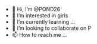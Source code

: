 - 👋 Hi, I’m @POND26
- 👀 I’m interested in girls 
- 🌱 I’m currently learning ...
- 💞️ I’m looking to collaborate on P
- 📫 How to reach me ...

<!---
POND26/POND26 is a ✨ special ✨ repository because its `README.md` (this file) appears on your GitHub profile.
You can click the Preview link to take a look at your changes.
--->

